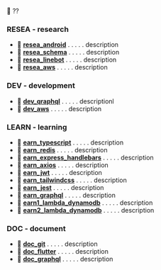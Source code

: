 <!-- ## CONCEPT -->
<!-- ![matt-kohr-matt-kohr-arcticbase-layout](https://user-images.githubusercontent.com/73060136/153707971-66535b74-dc7a-4157-8b36-15573edf5a7d.jpeg) -->

<!-- https://stackoverflow.com/questions/44810511/how-to-add-empty-spaces-into-md-markdown-readme-on-github -->

🧐 ??

### RESEA - research
- 📂 [**resea_android**](https://github.com/gooba-lap/a-resea-android) . . . . . description
- 📂 [**resea_schema**](https://github.com/gooba-lap/a-resea-schema) . . . . . description
- 📂 [**resea_linebot**](https://github.com/gooba-lap/a-resea-linebot) . . . . . description
- 📂 [**resea_aws**](https://github.com/gooba-lap/a-resea-aws) . . . . . description


### DEV - development
- 📂 [**dev_qraphql**](https://github.com/gooba-lap/a-dev-qraphql) . . . . . descriptionl
- 📂 [**dev_aws**](https://github.com/gooba-lap/a-dev-aws) . . . . . description 


### LEARN - learning
- 📂 [**earn_typescript**](https://github.com/gooba-lap/a-learn-typescript) . . . . . description            
- 📂 [**earn_redis**](https://github.com/gooba-lap/a-learn-Redis/settings) . . . . . description
- 📂 [**earn_express_handlebars**](https://github.com/gooba-lap/a-learn-express_handlebars) . . . . . description  
- 📂 [**earn_axios**](https://github.com/gooba-lap/a-learn-axios) . . . . . description                      
- 📂 [**earn_jwt**](https://github.com/gooba-lap/a-learn-jwt) . . . . . description               
- 📂 [**earn_tailwindcss**](https://github.com/gooba-lap/a-learn-tailwindcss) . . . . . description              
- 📂 [**earn_jest**](https://github.com/gooba-lap/a-learn-jest) . . . . . description                        
- 📂 [**earn_graphql**](https://github.com/gooba-lap/a-learn-graphql) . . . . . description       
- 📂 [**earn1_lambda_dynamodb**](https://github.com/gooba-lap/a-learn-lambda_dynamodb) . . . . . description        
- 📂 [**earn2_lambda_dynamodb**](https://github.com/gooba-lap/b-learn-lambda_dynamodb) . . . . . description  


### DOC - document
- 📂 [**doc_git**](https://github.com/gooba-lap/doc-git) . . . . . description  
- 📂 [**doc_flutter**](https://github.com/gooba-lap/doc-flutter) . . . . . description  
- 📂 [**doc_graphql**](https://github.com/gooba-lap/doc-graphql) . . . . . description 
